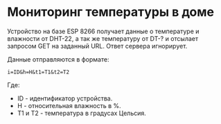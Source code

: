 # Мониторинг температуры в доме

Устройство на базе ESP 8266 получает данные о температуре и влажности от DHT-22, а так же температуру от DT-? и отсылает запросом GET на заданный URL. Ответ сервера игнорирует.

Данные отправляются в формате:

`i=ID&h=H&t1=T1&t2=T2`

Где:
* ID - идентификатор устройства.
* H - относительная влажность в %.
* T1 и T2 - температура в градусах Цельсия.
